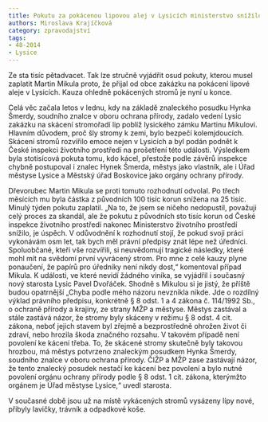 ```yaml
---
title: Pokutu za pokácenou lipovou alej v Lysicích ministerstvo snížilo
authors: Miroslava Krajíčková
category: zpravodajství
tags: 
- 48-2014
- Lysice
---
```

Ze sta tisíc pětadvacet. Tak lze stručně vyjádřit osud pokuty, kterou musel zaplatit Martin Mikula proto, že přijal od obce zakázku na pokácení lipové aleje v Lysicích. Kauza ohledně pokácených stromů je nyní u konce.

Celá věc začala letos v lednu, kdy na základě znaleckého posudku Hynka Šmerdy, soudního znalce v oboru ochrana přírody, zadalo vedení Lysic zakázku na skácení stromořadí lip poblíž lysického zámku Martinu Mikulovi. Hlavním důvodem, proč šly stromy k zemi, bylo bezpečí kolemjdoucích. Skácení stromů rozvířilo emoce nejen v Lysicích a byl podán podnět k České inspekci životního prostředí na prošetření této události. Výsledkem byla stotisícová pokuta tomu, kdo kácel, přestože podle závěrů inspekce chybně postupoval i znalec Hynek Šmerda, městys jako vlastník, ale i Úřad městyse Lysice a Městský úřad Boskovice jako orgány ochrany přírody.

Dřevorubec Martin Mikula se proti tomuto rozhodnutí odvolal. Po třech měsících mu byla částka z původních 100 tisíc korun snížena na 25 tisíc. Minulý týden pokutu zaplatil. „Na to, že jsem se ničeho nedopustil, považuji celý proces za skandál, ale že pokutu z původních sto tisíc korun od České inspekce životního prostředí nakonec Ministerstvo životního prostředí snížilo, je úspěch. V odůvodnění k rozhodnutí stojí, že pokud svoji práci vykonávám osm let, tak bych měl právní předpisy znát lépe než úředníci. Spoluobčané, kteří vše rozvířili, si neuvědomují tragické následky, které mohl mít na svědomí první vyvrácený strom. Pro mne z celé kauzy plyne ponaučení, že papírů pro úředníky není nikdy dost,“ komentoval případ Mikula. K události, ve které nevidí žádného viníka, se vyjádřil i současný nový starosta Lysic Pavel Dvořáček. Shodně s Mikulou si je jistý, že příště budou opatrnější „Chyba podle mého názoru nevznikla nikde. Jde o rozdílný výklad právního předpisu, konkrétně § 8 odst. 1 a 4 zákona č. 114/1992 Sb., o ochraně přírody a krajiny, ze strany MŽP a městyse. Městys zastával a stále zastává názor, že stromy byly skáceny v režimu § 8 odst. 4 cit. zákona, neboť jejich stavem byl zřejmě a bezprostředně ohrožen život či zdraví, nebo hrozila škoda značného rozsahu. V takovém případě není povolení ke kácení třeba. To, že skácené stromy skutečně byly takovou hrozbou, má městys potvrzeno znaleckým posudkem Hynka Šmerdy, soudního znalce v oboru ochrana přírody. ČIŽP a MŽP zase zastávají názor, že tento znalecký posudek nestačí ke kácení bez povolení a bylo nutné povolení orgánu ochrany přírody podle § 8 odst. 1 cit. zákona, kterýmžto orgánem je Úřad městyse Lysice,“ uvedl starosta. 

V současné době jsou už na místě vykácených stromů vysázeny lípy nové, přibyly lavičky, trávník a odpadkové koše.


